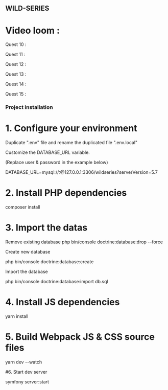 ## WILD-SERIES

# Video loom :

Quest 10 : 

Quest 11 : 

Quest 12 : 

Quest 13 : 

Quest 14 : 

Quest 15 : 


### Project installation

# 1. Configure your environment
Duplicate ".env" file and rename the duplicated file ".env.local"

Customize the DATABASE_URL variable.

(Replace user & password in the example below)

DATABASE_URL=mysql://<user>:<password>@127.0.0.1:3306/wildseries?serverVersion=5.7

# 2. Install PHP dependencies

composer install

# 3. Import the datas

Remove existing database
php bin/console doctrine:database:drop --force

Create new database

php bin/console doctrine:database:create

Import the database

php bin/console doctrine:database:import db.sql

# 4. Install JS dependencies

yarn install

# 5. Build Webpack JS & CSS source files

yarn dev --watch

#6. Start dev server

symfony server:start
